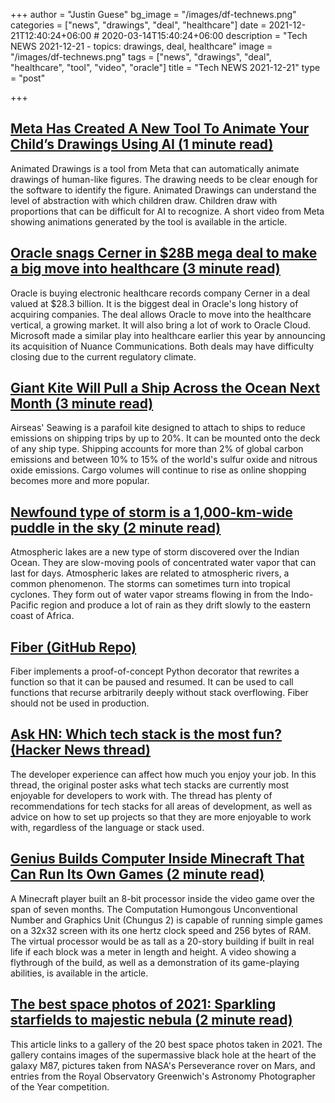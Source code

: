 +++
author = "Justin Guese"
bg_image = "/images/df-technews.png"
categories = ["news", "drawings", "deal", "healthcare"]
date = 2021-12-21T12:40:24+06:00 # 2020-03-14T15:40:24+06:00
description = "Tech NEWS 2021-12-21 - topics: drawings, deal, healthcare"
image = "/images/df-technews.png"
tags = ["news", "drawings", "deal", "healthcare", "tool", "video", "oracle"]
title = "Tech NEWS 2021-12-21"
type = "post"

+++

## [Meta Has Created A New Tool To Animate Your Child’s Drawings Using AI (1 minute read)](https://www.cartoonbrew.com/tech/meta-wants-to-animate-your-childs-drawings-using-ai-211614.html)

Animated Drawings is a tool from Meta that can automatically animate drawings of human-like figures. The drawing needs to be clear enough for the software to identify the figure. Animated Drawings can understand the level of abstraction with which children draw. Children draw with proportions that can be difficult for AI to recognize. A short video from Meta showing animations generated by the tool is available in the article.

## [Oracle snags Cerner in $28B mega deal to make a big move into healthcare (3 minute read)](https://techcrunch.com/2021/12/20/oracle-snags-cerner-in-28b-mega-deal-to-make-a-big-move-into-healthcare/)

Oracle is buying electronic healthcare records company Cerner in a deal valued at $28.3 billion. It is the biggest deal in Oracle's long history of acquiring companies. The deal allows Oracle to move into the healthcare vertical, a growing market. It will also bring a lot of work to Oracle Cloud. Microsoft made a similar play into healthcare earlier this year by announcing its acquisition of Nuance Communications. Both deals may have difficulty closing due to the current regulatory climate.

## [Giant Kite Will Pull a Ship Across the Ocean Next Month (3 minute read)](https://gizmodo.com/giant-kite-will-pull-a-ship-across-the-ocean-next-month-1848233992)

Airseas' Seawing is a parafoil kite designed to attach to ships to reduce emissions on shipping trips by up to 20%. It can be mounted onto the deck of any ship type. Shipping accounts for more than 2% of global carbon emissions and between 10% to 15% of the world's sulfur oxide and nitrous oxide emissions. Cargo volumes will continue to rise as online shopping becomes more and more popular.

## [Newfound type of storm is a 1,000-km-wide puddle in the sky (2 minute read)](https://newatlas.com/environment/atmospheric-lakes-new-meteorological-phenomenon/)

Atmospheric lakes are a new type of storm discovered over the Indian Ocean. They are slow-moving pools of concentrated water vapor that can last for days. Atmospheric lakes are related to atmospheric rivers, a common phenomenon. The storms can sometimes turn into tropical cyclones. They form out of water vapor streams flowing in from the Indo-Pacific region and produce a lot of rain as they drift slowly to the eastern coast of Africa.

## [Fiber (GitHub Repo)](https://github.com/tylerhou/fiber)

Fiber implements a proof-of-concept Python decorator that rewrites a function so that it can be paused and resumed. It can be used to call functions that recurse arbitrarily deeply without stack overflowing. Fiber should not be used in production.

## [Ask HN: Which tech stack is the most fun? (Hacker News thread)](https://news.ycombinator.com/item?id=29625165/1/0100017ddcae0b1c-0ca21377-efa0-4bb4-b872-20555606276a-000000/Abs18sTKOmY3HROXP_lN6xgRTyADfjEVviz_rMPjDps=228)

The developer experience can affect how much you enjoy your job. In this thread, the original poster asks what tech stacks are currently most enjoyable for developers to work with. The thread has plenty of recommendations for tech stacks for all areas of development, as well as advice on how to set up projects so that they are more enjoyable to work with, regardless of the language or stack used.

## [Genius Builds Computer Inside Minecraft That Can Run Its Own Games (2 minute read)](https://futurism.com/the-byte/computer-minecraft-run-games)

A Minecraft player built an 8-bit processor inside the video game over the span of seven months. The Computation Humongous Unconventional Number and Graphics Unit (Chungus 2) is capable of running simple games on a 32x32 screen with its one hertz clock speed and 256 bytes of RAM. The virtual processor would be as tall as a 20-story building if built in real life if each block was a meter in length and height. A video showing a flythrough of the build, as well as a demonstration of its game-playing abilities, is available in the article.

## [The best space photos of 2021: Sparkling starfields to majestic nebula (2 minute read)](https://newatlas.com/space/2021-best-space-photos/)

This article links to a gallery of the 20 best space photos taken in 2021. The gallery contains images of the supermassive black hole at the heart of the galaxy M87, pictures taken from NASA's Perseverance rover on Mars, and entries from the Royal Observatory Greenwich's Astronomy Photographer of the Year competition.

